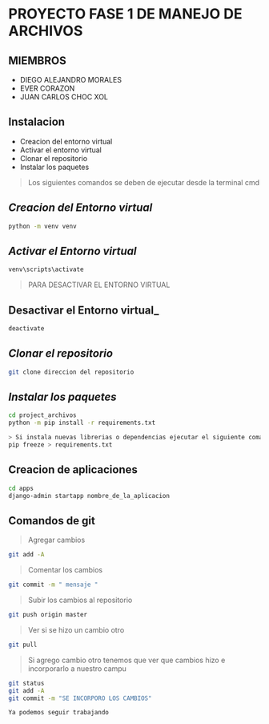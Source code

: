# PROYECTO FASE 1 DE MANEJO DE ARCHIVOS

## MIEMBROS

- DIEGO ALEJANDRO MORALES
- EVER CORAZON
- JUAN CARLOS CHOC XOL

## Instalacion 

- Creacion del entorno virtual
- Activar el entorno virtual
- Clonar el repositorio
- Instalar los paquetes

> Los siguientes comandos se deben de ejecutar desde la terminal cmd

## _Creacion del Entorno virtual_
```sh
python -m venv venv


```
## _Activar el Entorno virtual_
```sh
venv\scripts\activate

```

> PARA DESACTIVAR EL ENTORNO VIRTUAL
## Desactivar el Entorno virtual_
```sh
deactivate

```

## _Clonar el repositorio_
```sh
git clone direccion del repositorio

```

## _Instalar los paquetes_
```sh
cd project_archivos
python -m pip install -r requirements.txt

> Si instala nuevas librerias o dependencias ejecutar el siguiente comando
pip freeze > requirements.txt
```


## Creacion de aplicaciones
```sh
cd apps
django-admin startapp nombre_de_la_aplicacion

```

## Comandos de git
> Agregar cambios
```sh
git add -A

```

> Comentar los cambios
```sh
git commit -m " mensaje "

```

> Subir los cambios al repositorio
```sh
git push origin master

```

> Ver si se hizo un cambio otro
```sh
git pull

```

> Si agrego cambio otro tenemos que ver que cambios hizo e incorporarlo a nuestro campu
```sh
git status 
git add -A
git commit -m "SE INCORPORO LOS CAMBIOS"

Ya podemos seguir trabajando

```